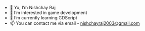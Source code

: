 - 👋 Yo, I’m Nishchay Raj
- 👀 I’m interested in game development
- 🌱 I’m currently learning GDScript
- 📫 You can contact me via email - nishchayraj2003@gmail.com

<!---
0pirates0/0pirates0 is a ✨ special ✨ repository because its `README.md` (this file) appears on your GitHub profile.
You can click the Preview link to take a look at your changes.
--->
